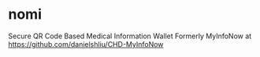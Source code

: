 # nomi
Secure QR Code Based Medical Information Wallet
Formerly MyInfoNow at https://github.com/danielshliu/CHD-MyInfoNow
